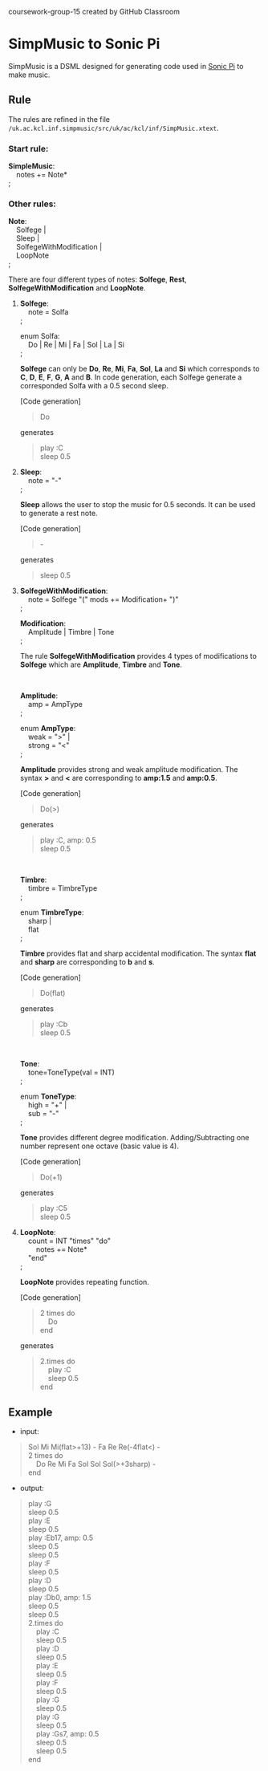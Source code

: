 coursework-group-15 created by GitHub Classroom

# SimpMusic to Sonic Pi

SimpMusic is a DSML designed for generating code used in [Sonic Pi](https://sonic-pi.net/) to make music.

## Rule

The rules are refined in the file `/uk.ac.kcl.inf.simpmusic/src/uk/ac/kcl/inf/SimpMusic.xtext`.

### Start rule:

**SimpleMusic**:\
&nbsp;&nbsp;&nbsp;&nbsp;notes += Note*\
;

### Other rules:

**Note**:\
&nbsp;&nbsp;&nbsp;&nbsp;Solfege |\
&nbsp;&nbsp;&nbsp;&nbsp;Sleep |\
&nbsp;&nbsp;&nbsp;&nbsp;SolfegeWithModification |\
&nbsp;&nbsp;&nbsp;&nbsp;LoopNote\
;
    
There are four different types of notes: **Solfege**, **Rest**, **SolfegeWithModification** and **LoopNote**.
    
1. **Solfege**:\
&nbsp;&nbsp;&nbsp;&nbsp;note = Solfa\
;
    
    enum Solfa:\
&nbsp;&nbsp;&nbsp;&nbsp;Do | Re | Mi | Fa | Sol | La | Si\
;
    
    **Solfege** can only be **Do**, **Re**, **Mi**, **Fa**, **Sol**, **La** and **Si** which corresponds to **C**, **D**, **E**, **F**, **G**, **A** and **B**. In code generation, each Solfege generate a corresponded Solfa with a 0.5 second sleep.
    
    [Code generation]
    
    >Do
   
    generates
            
    >play :C\
    >sleep 0.5
    
2. **Sleep**:\
&nbsp;&nbsp;&nbsp;&nbsp;note = "-"\
;
    
    **Sleep** allows the user to stop the music for 0.5 seconds. It can be used to generate a rest note.
    
    [Code generation]
    
    >\-
    
    generates
            
    >sleep 0.5
    
3. **SolfegeWithModification**:\
&nbsp;&nbsp;&nbsp;&nbsp;note = Solfege "(" mods += Modification+ ")"\
;

    **Modification**:\
&nbsp;&nbsp;&nbsp;&nbsp;Amplitude | Timbre | Tone\
;
    
    The rule **SolfegeWithModification** provides 4 types of modifications to **Solfege** which are **Amplitude**, **Timbre** and **Tone**.
    
    <br />
    
    **Amplitude**:\
&nbsp;&nbsp;&nbsp;&nbsp;amp = AmpType\
;
    
    enum **AmpType**:\
&nbsp;&nbsp;&nbsp;&nbsp;weak = ">" |\
&nbsp;&nbsp;&nbsp;&nbsp;strong = "<"\
;
    
    **Amplitude** provides strong and weak amplitude modification. The syntax **>** and **<** are corresponding to **amp:1.5** and **amp:0.5**.
    
    [Code generation]
    
    >Do(>)
    
    generates
            
    >play :C, amp: 0.5\
    >sleep 0.5
    
    <br />

    **Timbre**:\
&nbsp;&nbsp;&nbsp;&nbsp;timbre = TimbreType\
;
    
    enum **TimbreType**:\
&nbsp;&nbsp;&nbsp;&nbsp;sharp |\
&nbsp;&nbsp;&nbsp;&nbsp;flat\
;
    
    **Timbre** provides flat and sharp accidental modification. The syntax **flat** and **sharp** are corresponding to **b** and **s**.
    
    [Code generation]
    
    >Do(flat)
    
    generates
            
    >play :Cb\
    >sleep 0.5
    
    <br />
    
    **Tone**:\
&nbsp;&nbsp;&nbsp;&nbsp;tone=ToneType(val = INT)\
;
    
    enum **ToneType**:\
&nbsp;&nbsp;&nbsp;&nbsp;high = "+" |\
&nbsp;&nbsp;&nbsp;&nbsp;sub = "-"\
;
    
    **Tone** provides different degree modification. Adding/Subtracting one number represent one octave (basic value is 4).
    
    [Code generation]
    
    >Do(+1)
    
    generates
            
    >play :C5\
    >sleep 0.5
    
4. **LoopNote**:\
&nbsp;&nbsp;&nbsp;&nbsp;count = INT "times" "do"\
&nbsp;&nbsp;&nbsp;&nbsp;&nbsp;&nbsp;&nbsp;&nbsp;notes += Note*\
&nbsp;&nbsp;&nbsp;&nbsp;"end"\
;
    
    **LoopNote** provides repeating function.
    
    [Code generation]
    
    >2 times do\
    >&nbsp;&nbsp;&nbsp;&nbsp;Do\
    >end
    
    generates
            
    >2.times do\
    >&nbsp;&nbsp;&nbsp;&nbsp;play :C\
    >&nbsp;&nbsp;&nbsp;&nbsp;sleep 0.5\
    >end
    

## Example

- input:

>Sol Mi Mi(flat>+13) - Fa Re Re(-4flat<) -\
>2 times do\
>&nbsp;&nbsp;&nbsp;&nbsp;Do Re Mi Fa Sol Sol Sol(>+3sharp) -\
>end

- output:

>play :G\
>sleep 0.5\
>play :E\
>sleep 0.5\
>play :Eb17, amp: 0.5\
>sleep 0.5\
>sleep 0.5\
>play :F\
>sleep 0.5\
>play :D\
>sleep 0.5\
>play :Db0, amp: 1.5\
>sleep 0.5\
>sleep 0.5\
>2.times do\
>&nbsp;&nbsp;&nbsp;&nbsp;play :C\
>&nbsp;&nbsp;&nbsp;&nbsp;sleep 0.5\
>&nbsp;&nbsp;&nbsp;&nbsp;play :D\
>&nbsp;&nbsp;&nbsp;&nbsp;sleep 0.5\
>&nbsp;&nbsp;&nbsp;&nbsp;play :E\
>&nbsp;&nbsp;&nbsp;&nbsp;sleep 0.5\
>&nbsp;&nbsp;&nbsp;&nbsp;play :F\
>&nbsp;&nbsp;&nbsp;&nbsp;sleep 0.5\
>&nbsp;&nbsp;&nbsp;&nbsp;play :G\
>&nbsp;&nbsp;&nbsp;&nbsp;sleep 0.5\
>&nbsp;&nbsp;&nbsp;&nbsp;play :G\
>&nbsp;&nbsp;&nbsp;&nbsp;sleep 0.5\
>&nbsp;&nbsp;&nbsp;&nbsp;play :Gs7, amp: 0.5\
>&nbsp;&nbsp;&nbsp;&nbsp;sleep 0.5\
>&nbsp;&nbsp;&nbsp;&nbsp;sleep 0.5\
>end
